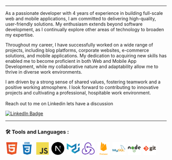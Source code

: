 <hr/>
As a passionate developer with 4 years of experience in building full-scale web and mobile applications, I am committed to delivering high-quality, user-friendly solutions. My enthusiasm extends beyond software development, as I continually explore other areas of technology to broaden my expertise.

Throughout my career, I have successfully worked on a wide range of projects, including blog platforms, corporate websites, e-commerce solutions, and mobile applications. My dedication to acquiring new skills has enabled me to become proficient in both Web and Mobile App Development, while my collaborative nature and adaptability allow me to thrive in diverse work environments.

I am driven by a strong sense of shared values, fostering teamwork and a positive working atmosphere. I look forward to contributing to innovative projects and cultivating a professional, hospitable work environment.
<br/>
<br/>
 Reach out to me on Linkedin lets have a discussion
 <br/>
<div id="badges">
   <a href="https://www.linkedin.com/in/kenneth-rockson-35956119b">
    <img src="https://img.shields.io/badge/LinkedIn-blue?style=for-the-badge&logo=linkedin&logoColor=white" alt="LinkedIn Badge"/>
  </a>
</div>
<hr/>

### :hammer_and_wrench: Tools and Languages :
<div>
  <img src="https://github.com/devicons/devicon/blob/master/icons/html5/html5-original.svg" title="HTML5" alt="HTML" width="40" height="40"/>&nbsp;
  <img src="https://github.com/devicons/devicon/blob/master/icons/css3/css3-plain-wordmark.svg"  title="CSS3" alt="CSS" width="40" height="40"/>&nbsp;
  <img src="https://github.com/devicons/devicon/blob/master/icons/javascript/javascript-original.svg" title="JavaScript" alt="JavaScript" width="40"
  <img src="https://github.com/devicons/devicon/blob/master/icons/tailwindcss/tailwindcss-plain.svg" title="tailwindcss" alt="tailwindCss" width="40"
  <img src="https://github.com/devicons/devicon/blob/master/icons/bootstrap/bootstrap-plain.svg" title="Bootstrap" alt="Bootstrap" width="40" 
  <img src="https://github.com/devicons/devicon/blob/master/icons/react/react-original-wordmark.svg" title="React" alt="React" width="40" height="40"/>&nbsp;
  <img src="https://github.com/devicons/devicon/blob/master/icons/nextjs/nextjs-original.svg" title="Nextjs" alt="Nextjs" width="40" height="40"/>&nbsp;
  <img src="https://github.com/devicons/devicon/blob/master/icons/materialui/materialui-original.svg" title="Material UI" alt="Material UI" width="40" height="40"/>&nbsp;
  <img src="https://github.com/devicons/devicon/blob/master/icons/redux/redux-original.svg" title="Redux" alt="Redux " width="40" height="40"/>&nbsp;
  <img src="https://github.com/devicons/devicon/blob/master/icons/firebase/firebase-plain-wordmark.svg" title="Firebase" alt="Firebase" width="40" height="40"/>&nbsp;
  <img src="https://github.com/devicons/devicon/blob/master/icons/mysql/mysql-original-wordmark.svg" title="MySQL"  alt="MySQL" width="40" height="40"/>&nbsp;
  <img src="https://github.com/devicons/devicon/blob/master/icons/nodejs/nodejs-original-wordmark.svg" title="NodeJS" alt="NodeJS" width="40" height="40"/>&nbsp;
  <img src="https://github.com/devicons/devicon/blob/master/icons/git/git-original-wordmark.svg" title="Git" **alt="Git" width="40" height="40"/>
</div>
